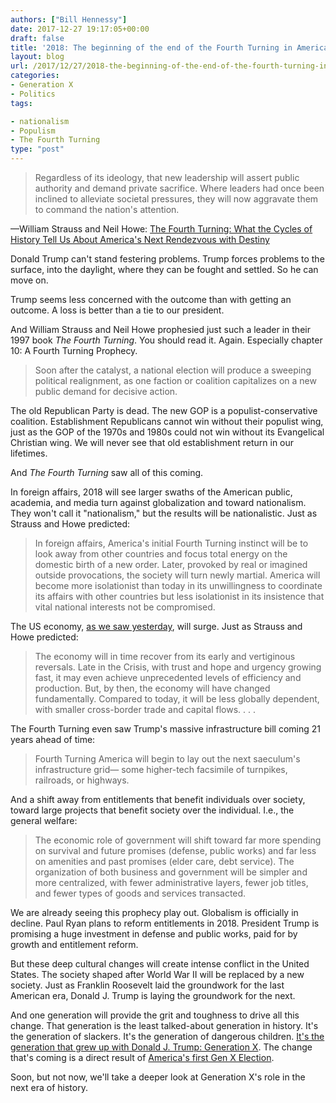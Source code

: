 ```yaml
---
authors: ["Bill Hennessy"]
date: 2017-12-27 19:17:05+00:00
draft: false
title: '2018: The beginning of the end of the Fourth Turning in America'
layout: blog
url: /2017/12/27/2018-the-beginning-of-the-end-of-the-fourth-turning-in-america/
categories:
- Generation X
- Politics
tags:

- nationalism
- Populism
- The Fourth Turning
type: "post"
---
```


> Regardless of its ideology, that new leadership will assert public authority and demand private sacrifice. Where leaders had once been inclined to alleviate societal pressures, they will now aggravate them to command the nation's attention.



—William Strauss and Neil Howe: [The Fourth Turning: What the Cycles of History Tell Us About America's Next Rendezvous with Destiny](https://read.amazon.com/kp/embed?asin=B001RKFU4I&preview=newtab&linkCode=kpe&ref_=cm_sw_r_kb_dp_1zPqAb3TW9KKR)

Donald Trump can't stand festering problems. Trump forces problems to the surface, into the daylight, where they can be fought and settled. So he can move on.

Trump seems less concerned with the outcome than with getting an outcome. A loss is better than a tie to our president.

And William Strauss and Neil Howe prophesied just such a leader in their 1997 book _The Fourth Turning_. You should read it. Again. Especially chapter 10: A Fourth Turning Prophecy.



> Soon after the catalyst, a national election will produce a sweeping political realignment, as one faction or coalition capitalizes on a new public demand for decisive action.



The old Republican Party is dead. The new GOP is a populist-conservative coalition. Establishment Republicans cannot win without their populist wing, just as the GOP of the 1970s and 1980s could not win without its Evangelical Christian wing. We will never see that old establishment return in our lifetimes.

And _The Fourth Turning_ saw all of this coming.

In foreign affairs, 2018 will see larger swaths of the American public, academia, and media turn against globalization and toward nationalism. They won't call it "nationalism," but the results will be nationalistic. Just as Strauss and Howe predicted:



> In foreign affairs, America's initial Fourth Turning instinct will be to look away from other countries and focus total energy on the domestic birth of a new order. Later, provoked by real or imagined outside provocations, the society will turn newly martial. America will become more isolationist than today in its unwillingness to coordinate its affairs with other countries but less isolationist in its insistence that vital national interests not be compromised.



The US economy, [as we saw yesterday](https://hennessysview.com/2017/12/26/2018-will-change-american-culture-at-its-core/), will surge. Just as Strauss and Howe predicted:



> The economy will in time recover from its early and vertiginous reversals. Late in the Crisis, with trust and hope and urgency growing fast, it may even achieve unprecedented levels of efficiency and production. But, by then, the economy will have changed fundamentally. Compared to today, it will be less globally dependent, with smaller cross-border trade and capital flows. . . .



The Fourth Turning even saw Trump's massive infrastructure bill coming 21 years ahead of time:



> Fourth Turning America will begin to lay out the next saeculum's infrastructure grid— some higher-tech facsimile of turnpikes, railroads, or highways.



And a shift away from entitlements that benefit individuals over society, toward large projects that benefit society over the individual. I.e., the general welfare:



> The economic role of government will shift toward far more spending on survival and future promises (defense, public works) and far less on amenities and past promises (elder care, debt service). The organization of both business and government will be simpler and more centralized, with fewer administrative layers, fewer job titles, and fewer types of goods and services transacted.



We are already seeing this prophecy play out. Globalism is officially in decline. Paul Ryan plans to reform entitlements in 2018. President Trump is promising a huge investment in defense and public works, paid for by growth and entitlement reform.

But these deep cultural changes will create intense conflict in the United States. The society shaped after World War II will be replaced by a new society. Just as Franklin Roosevelt laid the groundwork for the last American era, Donald J. Trump is laying the groundwork for the next.

And one generation will provide the grit and toughness to drive all this change. That generation is the least talked-about generation in history. It's the generation of slackers. It's the generation of dangerous children. [It's the generation that grew up with Donald J. Trump: Generation X](https://hennessysview.com/2017/07/03/first-13er-president-a-gen-x-independence-day/). The change that's coming is a direct result of [America's first Gen X Election](https://hennessysview.com/2016/02/20/this-is-the-gen-x-election/).

Soon, but not now, we'll take a deeper look at Generation X's role in the next era of history.
